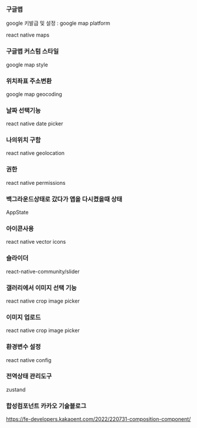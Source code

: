 ### 구글맵

google 키발급 및  설정 : google map platform

react native maps

### 구글맵 커스텀 스타일

google map style

### 위치좌표 주소변환

google map geocoding

### 날짜 선택기능

react native date picker


### 나의위치 구함

react native geolocation


### 권한

react native permissions

### 백그라운드상태로 갔다가 앱을 다시켰을때 상태

AppState


### 아이콘사용

react native vector icons


### 슬라이더

react-native-community/slider


### 갤러리에서 이미지 선택 기능

react native crop image picker

### 이미지 업로드

react native crop image picker


### 환경변수 설정

react native config

### 전역상태 관리도구

zustand

### 합성컴포넌트 카카오 기술블로그

https://fe-developers.kakaoent.com/2022/220731-composition-component/

